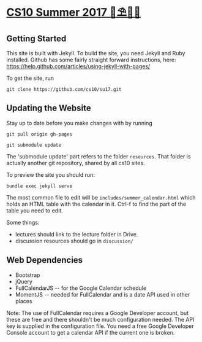 # [CS10 Summer 2017 🌴⛱🏊🏾][site]

[site]: http://cs10.org/su17

## Getting Started
This site is built with Jekyll. To build the site, you need Jekyll and Ruby installed. Github has some fairly straight forward instructions, here:
https://help.github.com/articles/using-jekyll-with-pages/

To get the site, run

`git clone https://github.com/cs10/su17.git`

## Updating the Website

Stay up to date before you make changes with by running

`git pull origin gh-pages`

`git submodule update`

The 'submodule update' part refers to the folder `resources`. That folder is actually another git repository, shared by all cs10 sites.

To preview the site you should run:

`bundle exec jekyll serve`

The most common file to edit will be `includes/summer_calendar.html` which holds an HTML table with the calendar in it. Ctrl-f to find the part of the table you need to edit.

Some things:
* lectures should link to the lecture folder in Drive.
* discussion resources should go in `discussion/`

## Web Dependencies

* Bootstrap
* jQuery
* FullCalendarJS -- for the Google Calendar schedule
* MomentJS -- needed for FullCalendar and is a date API used in other places

Note: The use of FullCalendar requires a Google Developer account, but these are free and there shouldn't be much configuration needed. The API key is supplied in the configuration file. You need a free Google Developer Console account to get a calendar API if the current one is broken.
